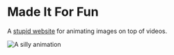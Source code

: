 # Made It For Fun
A [stupid website](https://gifygram.com/) for animating images on top of videos.

![A silly animation](preview.gif)
